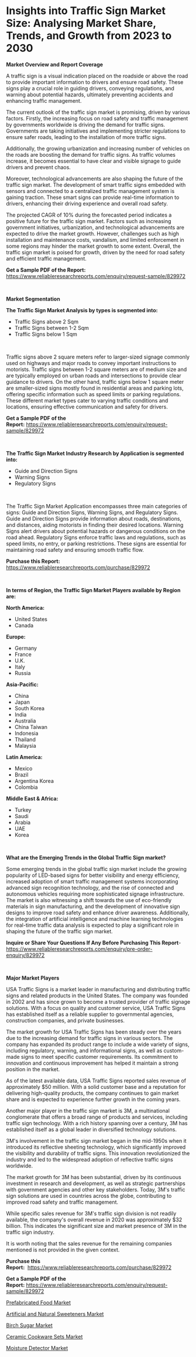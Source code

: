 <p><h1>Insights into Traffic Sign Market Size: Analysing Market Share, Trends, and Growth from 2023 to 2030</h1></p><p><strong>Market Overview and Report Coverage</strong></p>
<p><p>A traffic sign is a visual indication placed on the roadside or above the road to provide important information to drivers and ensure road safety. These signs play a crucial role in guiding drivers, conveying regulations, and warning about potential hazards, ultimately preventing accidents and enhancing traffic management.</p><p>The current outlook of the traffic sign market is promising, driven by various factors. Firstly, the increasing focus on road safety and traffic management by governments worldwide is driving the demand for traffic signs. Governments are taking initiatives and implementing stricter regulations to ensure safer roads, leading to the installation of more traffic signs.</p><p>Additionally, the growing urbanization and increasing number of vehicles on the roads are boosting the demand for traffic signs. As traffic volumes increase, it becomes essential to have clear and visible signage to guide drivers and prevent chaos.</p><p>Moreover, technological advancements are also shaping the future of the traffic sign market. The development of smart traffic signs embedded with sensors and connected to a centralized traffic management system is gaining traction. These smart signs can provide real-time information to drivers, enhancing their driving experience and overall road safety.</p><p>The projected CAGR of 10% during the forecasted period indicates a positive future for the traffic sign market. Factors such as increasing government initiatives, urbanization, and technological advancements are expected to drive the market growth. However, challenges such as high installation and maintenance costs, vandalism, and limited enforcement in some regions may hinder the market growth to some extent. Overall, the traffic sign market is poised for growth, driven by the need for road safety and efficient traffic management.</p></p>
<p><strong>Get a Sample PDF of the Report:</strong> <a href="https://www.reliableresearchreports.com/enquiry/request-sample/829972">https://www.reliableresearchreports.com/enquiry/request-sample/829972</a></p>
<p>&nbsp;</p>
<p><strong>Market Segmentation</strong></p>
<p><strong>The Traffic Sign Market Analysis by types is segmented into:</strong></p>
<p><ul><li>Traffic Signs above 2 Sqm</li><li>Traffic Signs between 1-2 Sqm</li><li>Traffic Signs below 1 Sqm</li></ul></p>
<p>&nbsp;</p>
<p><p>Traffic signs above 2 square meters refer to larger-sized signage commonly used on highways and major roads to convey important instructions to motorists. Traffic signs between 1-2 square meters are of medium size and are typically employed on urban roads and intersections to provide clear guidance to drivers. On the other hand, traffic signs below 1 square meter are smaller-sized signs mostly found in residential areas and parking lots, offering specific information such as speed limits or parking regulations. These different market types cater to varying traffic conditions and locations, ensuring effective communication and safety for drivers.</p></p>
<p><strong>Get a Sample PDF of the Report:</strong>&nbsp;<a href="https://www.reliableresearchreports.com/enquiry/request-sample/829972">https://www.reliableresearchreports.com/enquiry/request-sample/829972</a></p>
<p>&nbsp;</p>
<p><strong>The Traffic Sign Market Industry Research by Application is segmented into:</strong></p>
<p><ul><li>Guide and Direction Signs</li><li>Warning Signs</li><li>Regulatory Signs</li></ul></p>
<p>&nbsp;</p>
<p><p>The Traffic Sign Market Application encompasses three main categories of signs: Guide and Direction Signs, Warning Signs, and Regulatory Signs. Guide and Direction Signs provide information about roads, destinations, and distances, aiding motorists in finding their desired locations. Warning Signs alert drivers about potential hazards or dangerous conditions on the road ahead. Regulatory Signs enforce traffic laws and regulations, such as speed limits, no entry, or parking restrictions. These signs are essential for maintaining road safety and ensuring smooth traffic flow.</p></p>
<p><strong>Purchase this Report:</strong>&nbsp; <a href="https://www.reliableresearchreports.com/purchase/829972">https://www.reliableresearchreports.com/purchase/829972</a></p>
<p>&nbsp;</p>
<p><strong>In terms of Region, the Traffic Sign Market Players available by Region are:</strong></p>
<p>
    <p> <strong> North America: </strong>
        <ul>
            <li>United States</li>
            <li>Canada</li>
        </ul>
        </p> 
    <p> <strong> Europe: </strong>
        <ul>
            <li>Germany</li>
            <li>France</li>
            <li>U.K.</li>
            <li>Italy</li>
            <li>Russia</li>
        </ul>
        </p> 
    <p> <strong> Asia-Pacific: </strong>
        <ul>
            <li>China</li>
            <li>Japan</li>
            <li>South Korea</li>
            <li>India</li>
            <li>Australia</li>
            <li>China Taiwan</li>
            <li>Indonesia</li>
            <li>Thailand</li>
            <li>Malaysia</li>
        </ul>
        </p> 
    <p> <strong> Latin America: </strong>
        <ul>
            <li>Mexico</li>
            <li>Brazil</li>
            <li>Argentina Korea</li>
            <li>Colombia</li>
        </ul>
        </p> 
    <p> <strong> Middle East & Africa: </strong>
        <ul>
            <li>Turkey</li>
            <li>Saudi</li>
            <li>Arabia</li>
            <li>UAE</li>
            <li>Korea</li>
        </ul>
    </p>
    </p>
<p>&nbsp;</p>
<p><strong>What are the Emerging Trends in the Global Traffic Sign market?</strong></p>
<p><p>Some emerging trends in the global traffic sign market include the growing popularity of LED-based signs for better visibility and energy efficiency, increased adoption of smart traffic management systems incorporating advanced sign recognition technology, and the rise of connected and autonomous vehicles requiring more sophisticated signage infrastructure. The market is also witnessing a shift towards the use of eco-friendly materials in sign manufacturing, and the development of innovative sign designs to improve road safety and enhance driver awareness. Additionally, the integration of artificial intelligence and machine learning technologies for real-time traffic data analysis is expected to play a significant role in shaping the future of the traffic sign market.</p></p>
<p><strong>Inquire or Share Your Questions If Any Before Purchasing This Report</strong>- <a href="https://www.reliableresearchreports.com/enquiry/pre-order-enquiry/829972">https://www.reliableresearchreports.com/enquiry/pre-order-enquiry/829972</a></p>
<p>&nbsp;</p>
<p><strong>Major Market Players</strong></p>
<p><p>USA Traffic Signs is a market leader in manufacturing and distributing traffic signs and related products in the United States. The company was founded in 2002 and has since grown to become a trusted provider of traffic signage solutions. With a focus on quality and customer service, USA Traffic Signs has established itself as a reliable supplier to governmental agencies, construction companies, and private businesses.</p><p>The market growth for USA Traffic Signs has been steady over the years due to the increasing demand for traffic signs in various sectors. The company has expanded its product range to include a wide variety of signs, including regulatory, warning, and informational signs, as well as custom-made signs to meet specific customer requirements. Its commitment to innovation and continuous improvement has helped it maintain a strong position in the market.</p><p>As of the latest available data, USA Traffic Signs reported sales revenue of approximately $50 million. With a solid customer base and a reputation for delivering high-quality products, the company continues to gain market share and is expected to experience further growth in the coming years.</p><p>Another major player in the traffic sign market is 3M, a multinational conglomerate that offers a broad range of products and services, including traffic sign technology. With a rich history spanning over a century, 3M has established itself as a global leader in diversified technology solutions.</p><p>3M's involvement in the traffic sign market began in the mid-1950s when it introduced its reflective sheeting technology, which significantly improved the visibility and durability of traffic signs. This innovation revolutionized the industry and led to the widespread adoption of reflective traffic signs worldwide.</p><p>The market growth for 3M has been substantial, driven by its continuous investment in research and development, as well as strategic partnerships with government agencies and other key stakeholders. Today, 3M's traffic sign solutions are used in countries across the globe, contributing to improved road safety and traffic management.</p><p>While specific sales revenue for 3M's traffic sign division is not readily available, the company's overall revenue in 2020 was approximately $32 billion. This indicates the significant size and market presence of 3M in the traffic sign industry.</p><p>It is worth noting that the sales revenue for the remaining companies mentioned is not provided in the given context.</p></p>
<p><strong>Purchase this Report:</strong>&nbsp;&nbsp;<a href="https://www.reliableresearchreports.com/purchase/829972">https://www.reliableresearchreports.com/purchase/829972</a></p>
<p></p>
<p><strong>Get a Sample PDF of the Report:</strong>&nbsp;<a href="https://www.reliableresearchreports.com/enquiry/request-sample/829972">https://www.reliableresearchreports.com/enquiry/request-sample/829972</a></p>
<p><p><a href="https://medium.com/@nilltanay7548659/prefabricated-food-market-size-market-outlook-and-market-forecast-2023-to-2030-5a2681aeec1e">Prefabricated Food Market</a></p><p><a href="https://medium.com/@adibooy632501/artificial-and-natural-sweeteners-market-size-cagr-trends-2024-2030-ac7e85b4fd0e">Artificial and Natural Sweeteners Market</a></p><p><a href="https://medium.com/@fitanstorm7845/birch-sugar-market-the-key-to-successful-business-strategy-forecast-till-2030-f1e853e3faa7">Birch Sugar Market</a></p><p><a href="https://medium.com/@orlohagenes/ceramic-cookware-sets-market-competitive-analysis-market-trends-and-forecast-to-2030-2c95a4c9cae0">Ceramic Cookware Sets Market</a></p><p><a href="https://medium.com/@entelaloshi55/analyzing-moisture-detector-market-global-industry-perspective-and-forecast-2023-to-2030-dc6ae70fcedc">Moisture Detector Market</a></p></p>